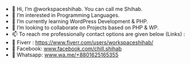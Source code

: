 - 👋 Hi, I’m @workspaceshihab. You can call me Shihab.
- 👀 I’m interested in Programming Languages.
- 🌱 I’m currently learning WordPress Development & PHP.
- 💞️ I’m looking to collaborate on Projects based on PHP & WP.
- 📫 To reach me professionally contact options are given below (Links) :
- 👤 Fiverr  : https://www.fiverr.com/users/workspaceshihab/
- 👤 Facebook: www.facebook.com/chill.shihab
- 👤 Whatsapp: www.wa.me/+8801625165355

<!---
workspaceshihab/workspaceshihab is a ✨ special ✨ repository because its `README.md` (this file) appears on your GitHub profile.
You can click the Preview link to take a look at your changes.
--->
